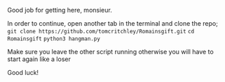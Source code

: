 Good job for getting here, monsieur.

In order to continue, open another tab in the terminal and clone the repo; 
``` git clone https://github.com/tomcritchley/Romainsgift.git ```
``` cd Romainsgift ```
``` python3 hangman.py ```

Make sure you leave the other script running otherwise you will have to start again like a loser

Good luck!


